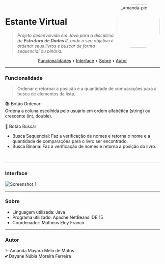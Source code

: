
<img align="right" alt="Amanda-pic" height="140" style="border-radius:50px;" src="https://cdn.discordapp.com/attachments/911689024656273428/989023256180822026/icon.png">

# Estante Virtual
> *Projeto desenvolvido em Java para a disciplina de <b>Estrutura de Dados II</b>, onde o seu objetivo é ordenar seus livros e buscar de forma sequencial ou binária.*<br>

<p align="center">
 <a href="#funcionalidade">Funcionalidades</a> • 
 <a href="#interface"> Interface</a> • 
 <a href="#sobre">Sobre</a> • 
 <a href="#autor">Autor</a>
</p>

<hr>

<h3 aling="center" <a name="funcionalidade"></a> 
     Funcionalidade
</h3>

> Ordenar e retornar a posição e a quantidade de comparações para a busca de elementos da lista.<br>

📚 Botão Ordenar:<br>
Ordena a coluna escolhida pelo usuário em ordem alfabética (string) ou crescente (int, double).<br> 
<br>
🔳 Botão Buscar<br>
- Busca Sequencial: Faz a verificação de nomes e retorna o nome e a quantidade de comparações para o livro ser encontrado. <br>
- Busca Binária: Faz a verificação de nomes e retorna a posição do livro.
<br>

<hr>

<h3 aling="center" <a name="interface"></a> 
     Interface
</h3>

![Screenshot_1](https://user-images.githubusercontent.com/91753947/191352260-d2190cce-9d08-47ca-9f74-3cc3d156bd0b.jpg)

<hr>

<h3 aling="center" <a name="sobre"></a> 
     Sobre
</h3>

- Linguagem utilizada: Java
- Programa utilizado: Apache NetBeans IDE 15
- Coordenador: Matheus Eloy Franco

<hr>

<h3 aling="center" <a name="autor"></a> 
     Autor
</h3>

✨ Amanda Mayara Melo de Matos<br>
💕 Dayane Núbia Moreira Ferreira<br>
